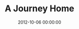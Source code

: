 ---
layout: series
series: "A Journey Home"
permalink: "/a-journey-home/"
title: "A Journey Home"
date: 2012-10-06 00:00:00
endDate: 2012-11-10 00:00:00
description: "What if it was possible to feel completely at home, no matter whereyou were? What if you could always feel understood, valuable,protected and loved? What if you could let down your guard, getrecharged, find rest and be filled with bravery and hope? No matterwhere you are right now, you can. This is the journey home."
src: "http://s3.amazonaws.com/crossroads-media/images/90x90_Home.jpg"
---